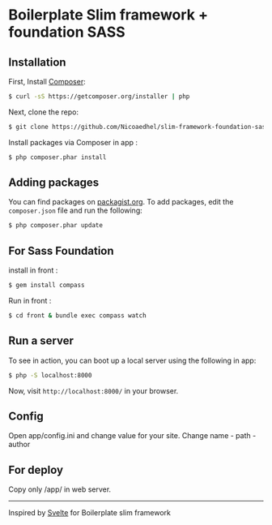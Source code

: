 # Boilerplate Slim framework + foundation SASS

## Installation

First, Install [Composer](https://getcomposer.org):

```bash
$ curl -sS https://getcomposer.org/installer | php
```
Next, clone the repo:

```bash
$ git clone https://github.com/Nicoaedhel/slim-framework-foundation-sass-boilerplate.git
```
Install packages via Composer in app :

```bash
$ php composer.phar install
```

## Adding packages

You can find packages on [packagist.org](https://packagist.org/).
To add packages, edit the `composer.json` file and run the following:

```bash
$ php composer.phar update
```

## For Sass Foundation 

install in front :

```bash
$ gem install compass
```

Run in front :

```bash
$ cd front & bundle exec compass watch
```


## Run a server

To see in action, you can boot up a local server using the following in app:

```bash
$ php -S localhost:8000
```

Now, visit `http://localhost:8000/` in your browser.


## Config 

Open app/config.ini and change value for your site.
Change name - path - author

## For deploy

Copy only /app/ in web server.

---
Inspired by [Svelte](https://github.com/stursby/svelte) for Boilerplate slim framework
